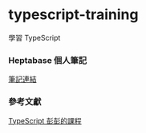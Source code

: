 # typescript-training
學習 TypeScript

### Heptabase 個人筆記
[筆記連結](https://app.heptabase.com/w/8916a1ef3eeedf17ab4a095d61a6268f5eedd32cb7f910ee99f8b7b23de75bd6)

### 參考文獻
[TypeScript 彭彭的課程](https://youtu.be/NmGa54vgDhE?si=GYUwOzVcu0_rZ6JX)